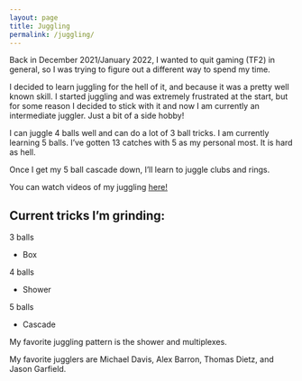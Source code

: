 ```yaml
---
layout: page
title: Juggling
permalink: /juggling/
---
```


Back in December 2021/January 2022, I wanted to quit gaming (TF2) in general, so I was trying to figure out a different way to spend my time. 

I decided to learn juggling for the hell of it, and because it was a pretty well known skill. I started juggling and was extremely frustrated at the start, but for some reason I decided to stick with it and now I am currently an intermediate juggler. Just a bit of a side hobby!

I can juggle 4 balls well and can do a lot of 3 ball tricks. I am currently learning 5 balls. I’ve gotten 13 catches with 5 as my personal most. It is hard as hell.

Once I get my 5 ball cascade down, I’ll learn to juggle clubs and rings.

You can watch videos of my juggling <ins>[here!](https://photos.app.goo.gl/JUaKwctNzVaKoGzE8)</ins>

## Current tricks I’m grinding:

3 balls
- Box

4 balls
- Shower

5 balls
- Cascade

My favorite juggling pattern is the shower and multiplexes.

My favorite jugglers are Michael Davis, Alex Barron, Thomas Dietz, and Jason Garfield.

